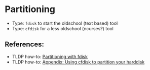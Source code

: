 # Partitioning

- Type: `fdisk` to start the oldschool (text based) tool
- Type: `cfdisk` for a less oldschool (ncurses?) tool

## References:

- TLDP how-to: [Partitioning with fdisk][1]
- TLDP how-to: [Appendix: Using cfdisk to partition your harddisk][2]


<!-- REFERENCES -->
[1]:http://tldp.org/HOWTO/Partition/fdisk_partitioning.html
[2]:http://www.tldp.org/HOWTO/IBM7248-HOWTO/cfdisk.html
